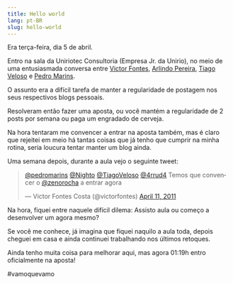 ```yaml
---
title: Hello world
lang: pt-BR
slug: hello-world
---
```


Era terça-feira, dia 5 de abril.

Entro na sala da Uniriotec Consultoria (Empresa Jr. da Unirio), no meio de uma entusiasmada conversa entre [Victor Fontes](http://victorfontes.com/), [Arlindo Pereira](http://nighto.net/), [Tiago Veloso](http://tiagoveloso.com/) e [Pedro Marins](http://pedromarins.com/).

O assunto era a difícil tarefa de manter a regularidade de postagem nos seus respectivos blogs pessoais.

Resolveram então fazer uma aposta, ou você mantém a regularidade de 2 posts por semana ou paga um engradado de cerveja.

<!-- more -->

Na hora tentaram me convencer a entrar na aposta também, mas é claro que rejeitei em meio há tantas coisas que já tenho que cumprir na minha rotina, seria loucura tentar manter um blog ainda.

Uma semana depois, durante a aula vejo o seguinte tweet:

<blockquote class="twitter-tweet" data-lang="en"><p lang="pt" dir="ltr"><a href="https://twitter.com/pedromarins">@pedromarins</a> <a href="https://twitter.com/Nighto">@Nighto</a> <a href="https://twitter.com/TiagoVeloso">@TiagoVeloso</a> <a href="https://twitter.com/4rrud4">@4rrud4</a> Temos que convencer o <a href="https://twitter.com/zenorocha">@zenorocha</a> a entrar agora</p>&mdash; Victor Fontes Costa (@victorfontes) <a href="https://twitter.com/victorfontes/status/57587464906342401">April 11, 2011</a></blockquote>
<script async src="//platform.twitter.com/widgets.js" charset="utf-8"></script>

Na hora, fiquei entre naquele difícil dilema: Assisto aula ou começo a desenvolver um agora mesmo?

Se você me conhece, já imagina que fiquei naquilo a aula toda, depois cheguei em casa e ainda continuei trabalhando nos últimos retoques.

Ainda tenho muita coisa para melhorar aqui, mas agora 01:19h entro oficialmente na aposta!

#vamoquevamo

